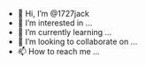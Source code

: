 - 👋 Hi, I’m @1727jack
- 👀 I’m interested in ...
- 🌱 I’m currently learning ...
- 💞️ I’m looking to collaborate on ...
- 📫 How to reach me ...

<!---
1727jack/1727jack is a ✨ special ✨ repository because its `README.md` (this file) appears on your GitHub profile.
You can click the Preview link to take a look at your changes.
--->
